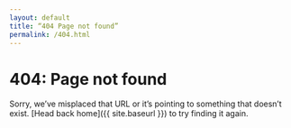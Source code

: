 ```yaml
---
layout: default
title: “404 Page not found”
permalink: /404.html
---
```


# 404: Page not found
Sorry, we’ve misplaced that URL or it’s pointing to something that doesn’t exist. [Head back home]({{ site.baseurl }}) to try finding it again.
